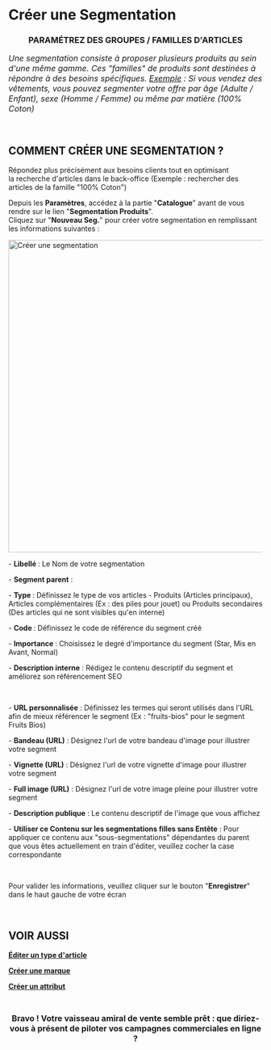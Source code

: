 # Créer une Segmentation


<h3 style="text-align: center;">PARAM&Eacute;TREZ DES GROUPES / FAMILLES D'ARTICLES</h3>


<p><em><span style="font-size: 12pt;">Une segmentation consiste &agrave; proposer plusieurs produits au sein d'une m&ecirc;me gamme. Ces "familles" de produits sont destin&eacute;es &agrave; r&eacute;pondre &agrave; des besoins sp&eacute;cifiques. <span style="text-decoration: underline;">Exemple</span> : Si vous vendez des v&ecirc;tements, vous pouvez segmenter votre offre par &acirc;ge (Adulte / Enfant), sexe (Homme / Femme) ou m&ecirc;me par mati&egrave;re (100% Coton)</span></em></p>
<p>&nbsp;</p>


<h2>COMMENT CR&Eacute;ER UNE SEGMENTATION ?</h2>
<p>R&eacute;pondez plus pr&eacute;cis&eacute;ment aux besoins clients tout en optimisant la&nbsp;recherche d'articles dans le back-office (Exemple : rechercher des articles de la famille "100% Coton")</p>
<p>Depuis les <strong>Param&egrave;tres</strong>, acc&eacute;dez &agrave; la partie "<strong>Catalogue</strong>" avant de vous rendre sur le lien "<strong>Segmentation Produits</strong>".<br />Cliquez sur "<strong>Nouveau Seg.</strong>" pour cr&eacute;er votre segmentation en remplissant les informations suivantes :</p>


<p><img src="https://datasimplemente.blob.core.windows.net/aide/creer-segmentation.gif" alt="Cr&eacute;er une segmentation" width="1100" height="619" /></p>


<p>-&nbsp;<strong>Libell&eacute;&nbsp;</strong>: Le Nom de votre segmentation</p>
<p>-&nbsp;<strong>Segment parent</strong>&nbsp;:&nbsp;</p>
<p>-&nbsp;<strong>Type&nbsp;</strong>: D&eacute;finissez le type de vos articles - Produits (Articles principaux), Articles compl&eacute;mentaires (Ex : des piles pour jouet) ou Produits secondaires (Des articles qui ne sont visibles qu'en interne)</p>
<p>-&nbsp;<strong>Code&nbsp;</strong>: D&eacute;finissez le code de r&eacute;f&eacute;rence du segment cr&eacute;&eacute;&nbsp;</p>
<p>-&nbsp;<strong>Importance&nbsp;</strong>: Choisissez le degr&eacute; d'importance du segment (Star, Mis en Avant, Normal)</p>
<p>-&nbsp;<strong>Description&nbsp;interne</strong>&nbsp;: R&eacute;digez le contenu descriptif du segment et am&eacute;liorez son r&eacute;f&eacute;rencement SEO</p>
<p>&nbsp;</p>
<p>-&nbsp;<strong>URL personnalis&eacute;e</strong>&nbsp;:&nbsp;D&eacute;finissez les termes qui seront utilis&eacute;s dans l'URL afin de mieux r&eacute;f&eacute;rencer le segment (Ex : "fruits-bios" pour le segment Fruits Bios)</p>
<p>-&nbsp;<strong>Bandeau (URL)</strong>&nbsp;: D&eacute;signez l'url de votre bandeau d'image pour illustrer votre segment</p>
<p>-&nbsp;<strong>Vignette (URL)</strong>&nbsp;:&nbsp;D&eacute;signez l'url de votre vignette d'image pour illustrer votre segment</p>
<p>-&nbsp;<strong>Full image (URL)</strong>&nbsp;:&nbsp;D&eacute;signez l'url de votre image pleine pour illustrer votre segment</p>
<p>-&nbsp;<strong>Description publique</strong>&nbsp;: Le contenu descriptif de l'image que vous affichez</p>
<p>-&nbsp;<strong>Utiliser ce Contenu sur les segmentations filles sans Ent&ecirc;te</strong>&nbsp;: Pour appliquer ce contenu aux "sous-segmentations" d&eacute;pendantes du parent que vous &ecirc;tes actuellement en train d'&eacute;diter, veuillez cocher la case correspondante</p>
<p>&nbsp;</p>
<p>Pour valider les informations, veuillez cliquer sur le bouton "<strong>Enregistrer</strong>" dans le haut gauche de votre &eacute;cran</p>
<p>&nbsp;</p>


<h2>VOIR AUSSI</h2>
<p><span style="text-decoration: underline;"><strong><a title="&Eacute;diter un type d'article" href="/start/vente-online/config-catalogue/edit-type-article.aspx">&Eacute;diter un type d'article</a></strong></span></p>
<p><span style="text-decoration: underline;"><strong><a title="Cr&eacute;er une marque" href="/start/vente-online/config-catalogue/creer-marque.aspx">Cr&eacute;er une marque</a></strong></span></p>
<p><span style="text-decoration: underline;"><strong><a title="Cr&eacute;er un attribut" href="/start/vente-online/config-catalogue/creer-attribut.aspx">Cr&eacute;er un attribut</a></strong></span></p>
<p>&nbsp;</p>
<p style="text-align: center;"><strong><span style="font-size: 12pt;">Bravo ! Votre vaisseau amiral de vente semble pr&ecirc;t : que diriez-vous &agrave; pr&eacute;sent de piloter vos campagnes commerciales en ligne ?</span></strong></p>

